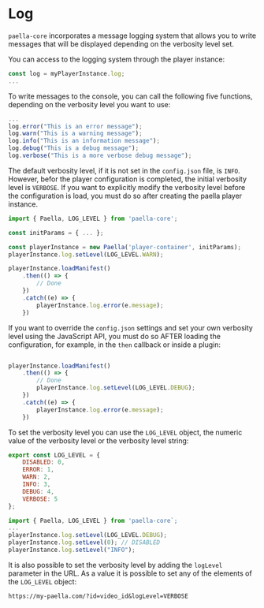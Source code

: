 # Log

`paella-core` incorporates a message logging system that allows you to write messages that will be displayed depending on the verbosity level set.

You can access to the logging system through the player instance:

```javascript
const log = myPlayerInstance.log;
...
```

To write messages to the console, you can call the following five functions, depending on the verbosity level you want to use:

```javascript
...
log.error("This is an error message");
log.warn("This is a warning message");
log.info("This is an information message");
log.debug("This is a debug message");
log.verbose("This is a more verbose debug message");
```

The default verbosity level, if it is not set in the `config.json` file, is `INFO`. However, befor the player configuration is completed, the initial verbosity level is `VERBOSE`. If you want to explicitly modify the verbosity level before the configuration is load, you must do so after creating the paella player instance.

```javascript
import { Paella, LOG_LEVEL } from 'paella-core';

const initParams = { ... };

const playerInstance = new Paella('player-container', initParams);
playerInstance.log.setLevel(LOG_LEVEL.WARN);

playerInstance.loadManifest()
    .then(() => {
        // Done
    })
    .catch((e) => {
        playerInstance.log.error(e.message);
    })
```

If you want to override the `config.json` settings and set your own verbosity level using the JavaScript API, you must do so AFTER loading the configuration, for example, in the `then` callback or inside a plugin:

```javascript

playerInstance.loadManifest()
    .then(() => {
        // Done
        playerInstance.log.setLevel(LOG_LEVEL.DEBUG);
    })
    .catch((e) => {
        playerInstance.log.error(e.message);
    })
```

To set the verbosity level you can use the `LOG_LEVEL` object, the numeric value of the verbosity level or the verbosity level string:

```javascript
export const LOG_LEVEL = {
    DISABLED: 0,
    ERROR: 1,
    WARN: 2,
    INFO: 3,
    DEBUG: 4,
    VERBOSE: 5
};
```

```javascript
import { Paella, LOG_LEVEL } from 'paella-core`;
...
playerInstance.log.setLevel(LOG_LEVEL.DEBUG);
playerInstance.log.setLevel(0); // DISABLED
playerInstance.log.setLevel("INFO");
```

It is also possible to set the verbosity level by adding the `logLevel` parameter in the URL. As a value it is possible to set any of the elements of the `LOG_LEVEL` object:

`https://my-paella.com/?id=video_id&logLevel=VERBOSE`




